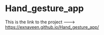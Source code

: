 # Hand_gesture_app

This is the link to the project ---> https://exnaveen.github.io/Hand_gesture_app/
